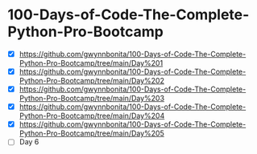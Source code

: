 # 100-Days-of-Code-The-Complete-Python-Pro-Bootcamp
- [x] https://github.com/gwynnbonita/100-Days-of-Code-The-Complete-Python-Pro-Bootcamp/tree/main/Day%201
- [x] https://github.com/gwynnbonita/100-Days-of-Code-The-Complete-Python-Pro-Bootcamp/tree/main/Day%202
- [x] https://github.com/gwynnbonita/100-Days-of-Code-The-Complete-Python-Pro-Bootcamp/tree/main/Day%203
- [x] https://github.com/gwynnbonita/100-Days-of-Code-The-Complete-Python-Pro-Bootcamp/tree/main/Day%204
- [x] https://github.com/gwynnbonita/100-Days-of-Code-The-Complete-Python-Pro-Bootcamp/tree/main/Day%205
- [ ] Day 6
